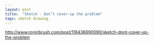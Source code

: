 ```yaml
---
layout: post
title:  "Sketch - Don’t cover-up the problem"
tags: sketch drawing
---
```

<div class="tumblr-post" data-href="https://embed.tumblr.com/embed/post/HUev7BaSSU1JnmX-12YZyQ/118436690090" data-did="f953000b54a34b82bde9db20b5d1e74bd4235e74"><a href="http://www.roninbrush.com/post/118436690090/sketch-dont-cover-up-the-problem">http://www.roninbrush.com/post/118436690090/sketch-dont-cover-up-the-problem</a></div><script async src="https://secure.assets.tumblr.com/post.js"></script>

